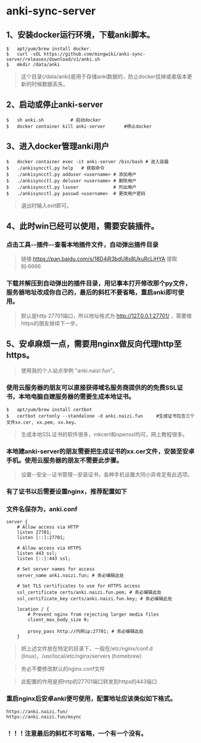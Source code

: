 # anki-sync-server

## 1、安装docker运行环境，下载anki脚本。

``` shell
$   apt/yum/brew install docker. 
$   curl -sOL https://github.com/mingwiki/anki-sync-server/releases/download/v1/anki.sh
$   mkdir /data/anki
```

> 这个目录(/data/anki)是用于存储anki数据的，防止docker挂掉或者版本更新的时候数据丢失。

## 2、启动或停止anki-server
``` shell
$   sh anki.sh          # 启动docker
$   docker container kill anki-server       #停止docker
```

## 3、进入docker管理anki用户

```shell
$   docker container exec -it anki-server /bin/bash # 进入容器
$   ./ankisyncctl.py help   # 获取命令
$   ./ankisyncctl.py adduser <username> # 添加用户
$   ./ankisyncctl.py deluser <username> # 删除用户
$   ./ankisyncctl.py lsuser             # 列出用户
$   ./ankisyncctl.py passwd <username>  # 更改用户密码
```

> 退出时输入exit即可。

## 4、此时win已经可以使用，需要安装插件。
### 点击工具--插件--查看本地插件文件，自动弹出插件目录

> 链接:https://pan.baidu.com/s/18D4jR3bdU8s8UkuRcLjHYA 提取码:6666 

### 下载并解压到自动弹出的插件目录，用记事本打开修改那个py文件，服务器地址改成你自己的，最后的斜杠不要省略，重启anki即可使用。

> 默认是http 27701端口，所以地址格式为 http://127.0.0.1:27701/ ，需要做https的朋友继续下一步。

## 5、安卓麻烦一点，需要用nginx做反向代理http至https。
> 使用我的个人站点举例 "anki.naizi.fun"。
### 使用云服务器的朋友可以直接获得域名服务商提供的的免费SSL证书，本地电脑自建服务器的需要生成本地证书。
``` shell
$   apt/yum/brew install certbot
$   certbot certonly --standalone -d anki.naizi.fun     #生成证书包含三个文件xx.cer, xx.pem, xx.key。
```
> 生成本地SSL证书的软件很多，mkcert和openssl均可，网上教程很多。

### 本地建anki-server的朋友需要把生成证书的xx.cer文件，安装至安卓手机。使用云服务器的朋友不需要此步骤。

> 设置--安全--证书管理--安装证书，各种手机设置大同小异肯定有此选项。

### 有了证书以后需要设置nginx，推荐配置如下

### 文件名保存为，anki.conf 
``` nginx
server {
    # Allow access via HTTP
    listen 27701;
    listen [::]:27701;

    # Allow access via HTTPS
    listen 443 ssl;
    listen [::]:443 ssl;

    # Set server names for access
    server_name anki.naizi.fun; # 务必编辑此处

    # Set TLS certificates to use for HTTPS access
    ssl_certificate certs/anki.naizi.fun.pem; # 务必编辑此处
    ssl_certificate_key certs/anki.naizi.fun.key; # 务必编辑此处

    location / {
        # Prevent nginx from rejecting larger media files
        client_max_body_size 0;

        proxy_pass http://内网ip:27701; # 务必编辑此处
    }
```
> 把上述文件放在特定的目录下，一般在/etc/nginx/conf.d (linux)，/usr/local/etc/nginx/servers (homebrew)

> 务必不要修改默认的nginx.conf文件

> 此配置的作用是把http的27701端口转发到https的443端口

### 重启nginx后安卓anki便可使用，配置地址应该类似如下格式。

``` txt
https://anki.naizi.fun/
https://anki.naizi.fun/msync
```

### ！！！注意最后的斜杠不可省略，一个有一个没有。
